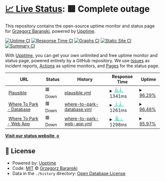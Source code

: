 # [📈 Live Status](https://status.gbaranski.com): <!--live status--> **🟥 Complete outage**

This repository contains the open-source uptime monitor and status page for [Grzegorz Baranski](gbaranski.com), powered by [Upptime](https://github.com/upptime/upptime).

[![Uptime CI](https://github.com/gbaranski/upptime/workflows/Uptime%20CI/badge.svg)](https://github.com/gbaranski/upptime/actions?query=workflow%3A%22Uptime+CI%22)
[![Response Time CI](https://github.com/gbaranski/upptime/workflows/Response%20Time%20CI/badge.svg)](https://github.com/gbaranski/upptime/actions?query=workflow%3A%22Response+Time+CI%22)
[![Graphs CI](https://github.com/gbaranski/upptime/workflows/Graphs%20CI/badge.svg)](https://github.com/gbaranski/upptime/actions?query=workflow%3A%22Graphs+CI%22)
[![Static Site CI](https://github.com/gbaranski/upptime/workflows/Static%20Site%20CI/badge.svg)](https://github.com/gbaranski/upptime/actions?query=workflow%3A%22Static+Site+CI%22)
[![Summary CI](https://github.com/gbaranski/upptime/workflows/Summary%20CI/badge.svg)](https://github.com/gbaranski/upptime/actions?query=workflow%3A%22Summary+CI%22)

With [Upptime](https://upptime.js.org), you can get your own unlimited and free uptime monitor and status page, powered entirely by a GitHub repository. We use [Issues](https://github.com/gbaranski/upptime/issues) as incident reports, [Actions](https://github.com/gbaranski/upptime/actions) as uptime monitors, and [Pages](https://status.gbaranski.com) for the status page.

<!--start: status pages-->
<!-- This summary is generated by Upptime (https://github.com/upptime/upptime) -->
<!-- Do not edit this manually, your changes will be overwritten -->
<!-- prettier-ignore -->
| URL | Status | History | Response Time | Uptime |
| --- | ------ | ------- | ------------- | ------ |
| <img alt="" src="https://icons.duckduckgo.com/ip3/plausible.gbaranski.com.ico" height="13"> [Plausible](https://plausible.gbaranski.com/api/health) | 🟥 Down | [plausible.yml](https://github.com/gbaranski/upptime/commits/HEAD/history/plausible.yml) | <details><summary><img alt="Response time graph" src="./graphs/plausible/response-time-week.png" height="20"> 1341ms</summary><br><a href="https://status.gbaranski.com/history/plausible"><img alt="Response time 1198" src="https://img.shields.io/endpoint?url=https%3A%2F%2Fraw.githubusercontent.com%2Fgbaranski%2Fupptime%2FHEAD%2Fapi%2Fplausible%2Fresponse-time.json"></a><br><a href="https://status.gbaranski.com/history/plausible"><img alt="24-hour response time 1959" src="https://img.shields.io/endpoint?url=https%3A%2F%2Fraw.githubusercontent.com%2Fgbaranski%2Fupptime%2FHEAD%2Fapi%2Fplausible%2Fresponse-time-day.json"></a><br><a href="https://status.gbaranski.com/history/plausible"><img alt="7-day response time 1341" src="https://img.shields.io/endpoint?url=https%3A%2F%2Fraw.githubusercontent.com%2Fgbaranski%2Fupptime%2FHEAD%2Fapi%2Fplausible%2Fresponse-time-week.json"></a><br><a href="https://status.gbaranski.com/history/plausible"><img alt="30-day response time 1198" src="https://img.shields.io/endpoint?url=https%3A%2F%2Fraw.githubusercontent.com%2Fgbaranski%2Fupptime%2FHEAD%2Fapi%2Fplausible%2Fresponse-time-month.json"></a><br><a href="https://status.gbaranski.com/history/plausible"><img alt="1-year response time 1198" src="https://img.shields.io/endpoint?url=https%3A%2F%2Fraw.githubusercontent.com%2Fgbaranski%2Fupptime%2FHEAD%2Fapi%2Fplausible%2Fresponse-time-year.json"></a></details> | <details><summary><a href="https://status.gbaranski.com/history/plausible">96.29%</a></summary><a href="https://status.gbaranski.com/history/plausible"><img alt="All-time uptime 96.84%" src="https://img.shields.io/endpoint?url=https%3A%2F%2Fraw.githubusercontent.com%2Fgbaranski%2Fupptime%2FHEAD%2Fapi%2Fplausible%2Fuptime.json"></a><br><a href="https://status.gbaranski.com/history/plausible"><img alt="24-hour uptime 99.97%" src="https://img.shields.io/endpoint?url=https%3A%2F%2Fraw.githubusercontent.com%2Fgbaranski%2Fupptime%2FHEAD%2Fapi%2Fplausible%2Fuptime-day.json"></a><br><a href="https://status.gbaranski.com/history/plausible"><img alt="7-day uptime 96.29%" src="https://img.shields.io/endpoint?url=https%3A%2F%2Fraw.githubusercontent.com%2Fgbaranski%2Fupptime%2FHEAD%2Fapi%2Fplausible%2Fuptime-week.json"></a><br><a href="https://status.gbaranski.com/history/plausible"><img alt="30-day uptime 96.84%" src="https://img.shields.io/endpoint?url=https%3A%2F%2Fraw.githubusercontent.com%2Fgbaranski%2Fupptime%2FHEAD%2Fapi%2Fplausible%2Fuptime-month.json"></a><br><a href="https://status.gbaranski.com/history/plausible"><img alt="1-year uptime 96.84%" src="https://img.shields.io/endpoint?url=https%3A%2F%2Fraw.githubusercontent.com%2Fgbaranski%2Fupptime%2FHEAD%2Fapi%2Fplausible%2Fuptime-year.json"></a></details>
| <img alt="" src="https://icons.duckduckgo.com/ip3/database.wheretopark.app.ico" height="13"> [Where To Park - Database](https://database.wheretopark.app/health) | 🟥 Down | [where-to-park-database.yml](https://github.com/gbaranski/upptime/commits/HEAD/history/where-to-park-database.yml) | <details><summary><img alt="Response time graph" src="./graphs/where-to-park-database/response-time-week.png" height="20"> 1261ms</summary><br><a href="https://status.gbaranski.com/history/where-to-park-database"><img alt="Response time 1290" src="https://img.shields.io/endpoint?url=https%3A%2F%2Fraw.githubusercontent.com%2Fgbaranski%2Fupptime%2FHEAD%2Fapi%2Fwhere-to-park-database%2Fresponse-time.json"></a><br><a href="https://status.gbaranski.com/history/where-to-park-database"><img alt="24-hour response time 2035" src="https://img.shields.io/endpoint?url=https%3A%2F%2Fraw.githubusercontent.com%2Fgbaranski%2Fupptime%2FHEAD%2Fapi%2Fwhere-to-park-database%2Fresponse-time-day.json"></a><br><a href="https://status.gbaranski.com/history/where-to-park-database"><img alt="7-day response time 1261" src="https://img.shields.io/endpoint?url=https%3A%2F%2Fraw.githubusercontent.com%2Fgbaranski%2Fupptime%2FHEAD%2Fapi%2Fwhere-to-park-database%2Fresponse-time-week.json"></a><br><a href="https://status.gbaranski.com/history/where-to-park-database"><img alt="30-day response time 1290" src="https://img.shields.io/endpoint?url=https%3A%2F%2Fraw.githubusercontent.com%2Fgbaranski%2Fupptime%2FHEAD%2Fapi%2Fwhere-to-park-database%2Fresponse-time-month.json"></a><br><a href="https://status.gbaranski.com/history/where-to-park-database"><img alt="1-year response time 1290" src="https://img.shields.io/endpoint?url=https%3A%2F%2Fraw.githubusercontent.com%2Fgbaranski%2Fupptime%2FHEAD%2Fapi%2Fwhere-to-park-database%2Fresponse-time-year.json"></a></details> | <details><summary><a href="https://status.gbaranski.com/history/where-to-park-database">96.48%</a></summary><a href="https://status.gbaranski.com/history/where-to-park-database"><img alt="All-time uptime 81.45%" src="https://img.shields.io/endpoint?url=https%3A%2F%2Fraw.githubusercontent.com%2Fgbaranski%2Fupptime%2FHEAD%2Fapi%2Fwhere-to-park-database%2Fuptime.json"></a><br><a href="https://status.gbaranski.com/history/where-to-park-database"><img alt="24-hour uptime 99.98%" src="https://img.shields.io/endpoint?url=https%3A%2F%2Fraw.githubusercontent.com%2Fgbaranski%2Fupptime%2FHEAD%2Fapi%2Fwhere-to-park-database%2Fuptime-day.json"></a><br><a href="https://status.gbaranski.com/history/where-to-park-database"><img alt="7-day uptime 96.48%" src="https://img.shields.io/endpoint?url=https%3A%2F%2Fraw.githubusercontent.com%2Fgbaranski%2Fupptime%2FHEAD%2Fapi%2Fwhere-to-park-database%2Fuptime-week.json"></a><br><a href="https://status.gbaranski.com/history/where-to-park-database"><img alt="30-day uptime 81.45%" src="https://img.shields.io/endpoint?url=https%3A%2F%2Fraw.githubusercontent.com%2Fgbaranski%2Fupptime%2FHEAD%2Fapi%2Fwhere-to-park-database%2Fuptime-month.json"></a><br><a href="https://status.gbaranski.com/history/where-to-park-database"><img alt="1-year uptime 81.45%" src="https://img.shields.io/endpoint?url=https%3A%2F%2Fraw.githubusercontent.com%2Fgbaranski%2Fupptime%2FHEAD%2Fapi%2Fwhere-to-park-database%2Fuptime-year.json"></a></details>
| <img alt="" src="https://icons.duckduckgo.com/ip3/web.wheretopark.app.ico" height="13"> [Where To Park - Web App](https://web.wheretopark.app) | 🟥 Down | [where-to-park-web-app.yml](https://github.com/gbaranski/upptime/commits/HEAD/history/where-to-park-web-app.yml) | <details><summary><img alt="Response time graph" src="./graphs/where-to-park-web-app/response-time-week.png" height="20"> 1298ms</summary><br><a href="https://status.gbaranski.com/history/where-to-park-web-app"><img alt="Response time 1283" src="https://img.shields.io/endpoint?url=https%3A%2F%2Fraw.githubusercontent.com%2Fgbaranski%2Fupptime%2FHEAD%2Fapi%2Fwhere-to-park-web-app%2Fresponse-time.json"></a><br><a href="https://status.gbaranski.com/history/where-to-park-web-app"><img alt="24-hour response time 1957" src="https://img.shields.io/endpoint?url=https%3A%2F%2Fraw.githubusercontent.com%2Fgbaranski%2Fupptime%2FHEAD%2Fapi%2Fwhere-to-park-web-app%2Fresponse-time-day.json"></a><br><a href="https://status.gbaranski.com/history/where-to-park-web-app"><img alt="7-day response time 1298" src="https://img.shields.io/endpoint?url=https%3A%2F%2Fraw.githubusercontent.com%2Fgbaranski%2Fupptime%2FHEAD%2Fapi%2Fwhere-to-park-web-app%2Fresponse-time-week.json"></a><br><a href="https://status.gbaranski.com/history/where-to-park-web-app"><img alt="30-day response time 1283" src="https://img.shields.io/endpoint?url=https%3A%2F%2Fraw.githubusercontent.com%2Fgbaranski%2Fupptime%2FHEAD%2Fapi%2Fwhere-to-park-web-app%2Fresponse-time-month.json"></a><br><a href="https://status.gbaranski.com/history/where-to-park-web-app"><img alt="1-year response time 1283" src="https://img.shields.io/endpoint?url=https%3A%2F%2Fraw.githubusercontent.com%2Fgbaranski%2Fupptime%2FHEAD%2Fapi%2Fwhere-to-park-web-app%2Fresponse-time-year.json"></a></details> | <details><summary><a href="https://status.gbaranski.com/history/where-to-park-web-app">95.97%</a></summary><a href="https://status.gbaranski.com/history/where-to-park-web-app"><img alt="All-time uptime 80.77%" src="https://img.shields.io/endpoint?url=https%3A%2F%2Fraw.githubusercontent.com%2Fgbaranski%2Fupptime%2FHEAD%2Fapi%2Fwhere-to-park-web-app%2Fuptime.json"></a><br><a href="https://status.gbaranski.com/history/where-to-park-web-app"><img alt="24-hour uptime 99.99%" src="https://img.shields.io/endpoint?url=https%3A%2F%2Fraw.githubusercontent.com%2Fgbaranski%2Fupptime%2FHEAD%2Fapi%2Fwhere-to-park-web-app%2Fuptime-day.json"></a><br><a href="https://status.gbaranski.com/history/where-to-park-web-app"><img alt="7-day uptime 95.97%" src="https://img.shields.io/endpoint?url=https%3A%2F%2Fraw.githubusercontent.com%2Fgbaranski%2Fupptime%2FHEAD%2Fapi%2Fwhere-to-park-web-app%2Fuptime-week.json"></a><br><a href="https://status.gbaranski.com/history/where-to-park-web-app"><img alt="30-day uptime 80.77%" src="https://img.shields.io/endpoint?url=https%3A%2F%2Fraw.githubusercontent.com%2Fgbaranski%2Fupptime%2FHEAD%2Fapi%2Fwhere-to-park-web-app%2Fuptime-month.json"></a><br><a href="https://status.gbaranski.com/history/where-to-park-web-app"><img alt="1-year uptime 80.77%" src="https://img.shields.io/endpoint?url=https%3A%2F%2Fraw.githubusercontent.com%2Fgbaranski%2Fupptime%2FHEAD%2Fapi%2Fwhere-to-park-web-app%2Fuptime-year.json"></a></details>

<!--end: status pages-->

[**Visit our status website →**](https://status.gbaranski.com)

## 📄 License

- Powered by: [Upptime](https://github.com/upptime/upptime)
- Code: [MIT](./LICENSE) © [Grzegorz Baranski](gbaranski.com)
- Data in the `./history` directory: [Open Database License](https://opendatacommons.org/licenses/odbl/1-0/)
